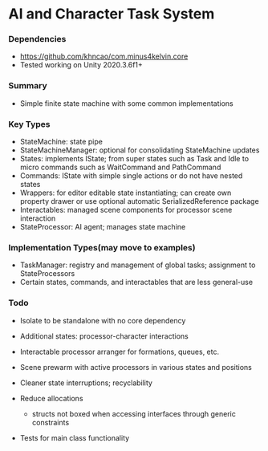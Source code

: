 # AI and Character Task System

### Dependencies
- https://github.com/khncao/com.minus4kelvin.core 
- Tested working on Unity 2020.3.6f1+

### Summary
- Simple finite state machine with some common implementations

### Key Types
- StateMachine: state pipe
- StateMachineManager: optional for consolidating StateMachine updates
- States: implements IState; from super states such as Task and Idle to micro commands such as WaitCommand and PathCommand
- Commands: IState with simple single actions or do not have nested states
- Wrappers: for editor editable state instantiating; can create own property drawer or use optional automatic SerializedReference package
- Interactables: managed scene components for processor scene interaction
- StateProcessor: AI agent; manages state machine

### Implementation Types(may move to examples)
- TaskManager: registry and management of global tasks; assignment to StateProcessors
- Certain states, commands, and interactables that are less general-use

### Todo
- Isolate to be standalone with no core dependency
- Additional states: processor-character interactions
- Interactable processor arranger for formations, queues, etc.
- Scene prewarm with active processors in various states and positions

- Cleaner state interruptions; recyclability
- Reduce allocations
  - structs not boxed when accessing interfaces through generic constraints
- Tests for main class functionality